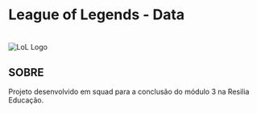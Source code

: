 # League of Legends - Data <h1>
![LoL Logo](https://images.contentstack.io/v3/assets/blt731acb42bb3d1659/blt9a2715ced150cb6e/5ef1374f6aaf2924fd231f62/league-client-update-header.jpg)

## SOBRE
Projeto desenvolvido em squad para a conclusão do módulo 3 na Resilia Educação.
